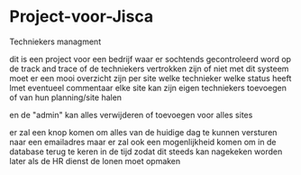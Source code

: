 # Project-voor-Jisca
Techniekers managment

dit is een project voor een bedrijf waar er sochtends gecontroleerd word op de track and trace of de techniekers vertrokken zijn of niet
met dit systeem moet er een mooi overzicht zijn per site welke technieker welke status heeft lmet eventueel commentaar
elke site kan zijn eigen techniekers toevoegen of van hun planning/site halen

en de "admin" kan alles verwijderen of toevoegen voor alles sites

er zal een knop komen om alles van de huidige dag te kunnen versturen naar een emailadres
maar er zal ook een mogenlijkheid komen om in de database terug te keren in de tijd 
zodat dit steeds kan nagekeken worden later als de HR dienst de lonen moet opmaken
